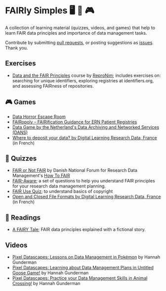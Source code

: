 # FAIRly Simples 🖥 🧩 🎮 
A collection of learning material (quizzes, videos, and games) that help to learn FAIR data principles and importance of data management tasks.

Contribute by submitting [pull requests](https://github.com/Nazeeefa/FAIRly-simples/pulls), or posting suggestions as [issues](https://github.com/Nazeeefa/FAIRly-simples/issues). Thank you.

## Exercises
- [Data and the FAIR Principles](http://www.repronim.org/module-FAIR-data/reference/) course by [ReproNim](https://www.repronim.org/); includes exercises on: searching for unique identifiers, exploring registries at identifiers.org, and assessing FAIRness of repositories.

## 🎮 Games
- [Data Horror Escape Room](https://sites.google.com/vu.nl/datahorror/home)
- [FAIRopoly – FAIRification Guidance for ERN Patient Registries](https://www.ejprarediseases.org/fairopoly/)
- [Data Game by the Netherland's Data Archiving and Networked Services (DANS)](https://dans.knaw.nl/en/dans-data-game/)
- [Where to deposit your data? by Digital Learning Research Data, France](https://doranum.fr/depot-entrepots/choix-entrepot-depot-donnees_10_13143_n61e-b629/) (in French)

## 📝 Quizzes
- [FAIR or Not FAIR](https://howtofair.dk/quiz/) by Danish National Forum for Research Data Management's [How To FAIR](https://howtofair.dk/about/)
- [FAIR-Aware](https://fairaware.dans.knaw.nl/); a set of questions to help you understand FAIR principles for your research data management planning.
- [FAIR Use Quiz](https://www.infodocket.com/2015/02/28/what-is-and-is-not-fair-use-mit-libraries-debuts-mobile-version-of-fair-use-quiz/); to understand basics of copyright
- [Open and Closed File Formats by Digital Learning Research Data, France](https://doranum.fr/stockage-archivage/quiz-format-ouvert-ou-ferme_10_13143_mcwq-qs64/) (in French)


## 📖 Readings
- [A FAIRY Tale](https://zenodo.org/record/2248200#.Y06UM-xBweb); FAIR data principles explained with a fictional story.

## Videos
- [Pixel Datascapes: Lessons on Data Management in Pokémon](https://www.youtube.com/watch?v=7Fc3k7x-IiM) by Hannah Gunderman
- [Pixel Datascapes: Learning about Data Management Plans in Untitled Goose Game!](https://www.youtube.com/watch?v=Q9WxR40FdGc) by Hannah Gunderman
- [Pixel Datascapes: Practice your Data Management Skills in Animal Crossing!](https://www.youtube.com/watch?v=D0poLda_k6A) by Hannah Gunderman
